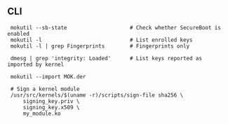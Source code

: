 ## CLI

     mokutil --sb-state                    # Check whether SecureBoot is enabled
     mokutil -l                            # List enrolled keys
     mokutil -l | grep Fingerprints        # Fingerprints only
     
     dmesg | grep 'integrity: Loaded'      # List keys reported as imported by kernel
     
     mokutil --import MOK.der
     
     # Sign a kernel module
     /usr/src/kernels/$(uname -r)/scripts/sign-file sha256 \
         signing_key.priv \
         signing_key.x509 \
         my_module.ko
